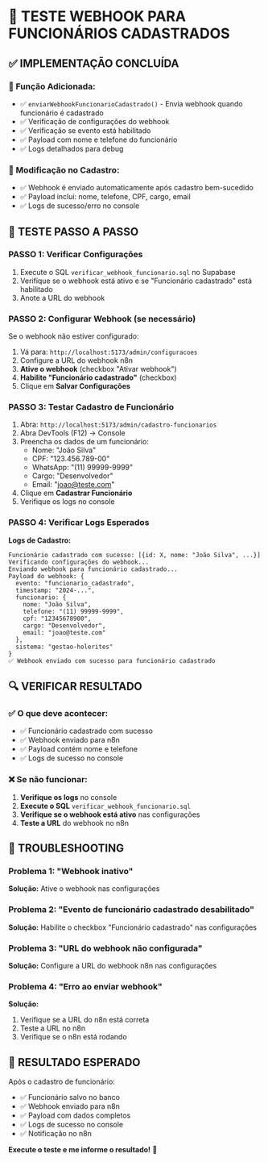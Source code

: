 # 🔧 TESTE WEBHOOK PARA FUNCIONÁRIOS CADASTRADOS

## ✅ IMPLEMENTAÇÃO CONCLUÍDA

### **🔧 Função Adicionada:**
- ✅ `enviarWebhookFuncionarioCadastrado()` - Envia webhook quando funcionário é cadastrado
- ✅ Verificação de configurações do webhook
- ✅ Verificação se evento está habilitado
- ✅ Payload com nome e telefone do funcionário
- ✅ Logs detalhados para debug

### **🔧 Modificação no Cadastro:**
- ✅ Webhook é enviado automaticamente após cadastro bem-sucedido
- ✅ Payload inclui: nome, telefone, CPF, cargo, email
- ✅ Logs de sucesso/erro no console

## 🧪 TESTE PASSO A PASSO

### **PASSO 1: Verificar Configurações**
1. Execute o SQL `verificar_webhook_funcionario.sql` no Supabase
2. Verifique se o webhook está ativo e se "Funcionário cadastrado" está habilitado
3. Anote a URL do webhook

### **PASSO 2: Configurar Webhook (se necessário)**
Se o webhook não estiver configurado:
1. Vá para: `http://localhost:5173/admin/configuracoes`
2. Configure a URL do webhook n8n
3. **Ative o webhook** (checkbox "Ativar webhook")
4. **Habilite "Funcionário cadastrado"** (checkbox)
5. Clique em **Salvar Configurações**

### **PASSO 3: Testar Cadastro de Funcionário**
1. Abra: `http://localhost:5173/admin/cadastro-funcionarios`
2. Abra DevTools (F12) → Console
3. Preencha os dados de um funcionário:
   - Nome: "João Silva"
   - CPF: "123.456.789-00"
   - WhatsApp: "(11) 99999-9999"
   - Cargo: "Desenvolvedor"
   - Email: "joao@teste.com"
4. Clique em **Cadastrar Funcionário**
5. Verifique os logs no console

### **PASSO 4: Verificar Logs Esperados**

**Logs de Cadastro:**
```
Funcionário cadastrado com sucesso: [{id: X, nome: "João Silva", ...}]
Verificando configurações do webhook...
Enviando webhook para funcionário cadastrado...
Payload do webhook: {
  evento: "funcionario_cadastrado",
  timestamp: "2024-...",
  funcionario: {
    nome: "João Silva",
    telefone: "(11) 99999-9999",
    cpf: "12345678900",
    cargo: "Desenvolvedor",
    email: "joao@teste.com"
  },
  sistema: "gestao-holerites"
}
✅ Webhook enviado com sucesso para funcionário cadastrado
```

## 🔍 VERIFICAR RESULTADO

### **✅ O que deve acontecer:**
- ✅ Funcionário cadastrado com sucesso
- ✅ Webhook enviado para n8n
- ✅ Payload contém nome e telefone
- ✅ Logs de sucesso no console

### **❌ Se não funcionar:**
1. **Verifique os logs** no console
2. **Execute o SQL** `verificar_webhook_funcionario.sql`
3. **Verifique se o webhook está ativo** nas configurações
4. **Teste a URL** do webhook no n8n

## 🚨 TROUBLESHOOTING

### **Problema 1: "Webhook inativo"**
**Solução:** Ative o webhook nas configurações

### **Problema 2: "Evento de funcionário cadastrado desabilitado"**
**Solução:** Habilite o checkbox "Funcionário cadastrado" nas configurações

### **Problema 3: "URL do webhook não configurada"**
**Solução:** Configure a URL do webhook n8n nas configurações

### **Problema 4: "Erro ao enviar webhook"**
**Solução:** 
1. Verifique se a URL do n8n está correta
2. Teste a URL no n8n
3. Verifique se o n8n está rodando

## 🎉 RESULTADO ESPERADO

Após o cadastro de funcionário:
- ✅ Funcionário salvo no banco
- ✅ Webhook enviado para n8n
- ✅ Payload com dados completos
- ✅ Logs de sucesso no console
- ✅ Notificação no n8n

**Execute o teste e me informe o resultado!** 🔧 